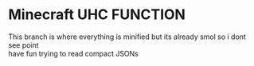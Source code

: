# Minecraft UHC FUNCTION
This branch is where everything is minified but its already smol so i dont see point  
have fun trying to read compact JSONs